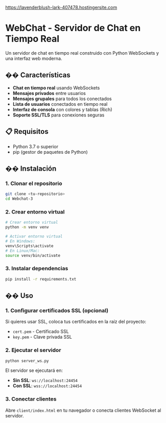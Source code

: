 https://lavenderblush-lark-407478.hostingersite.com
# WebChat - Servidor de Chat en Tiempo Real

Un servidor de chat en tiempo real construido con Python WebSockets y una interfaz web moderna.

## �� Características

- **Chat en tiempo real** usando WebSockets
- **Mensajes privados** entre usuarios
- **Mensajes grupales** para todos los conectados
- **Lista de usuarios** conectados en tiempo real
- **Interfaz de consola** con colores y tablas (Rich)
- **Soporte SSL/TLS** para conexiones seguras

## 📋 Requisitos

- Python 3.7 o superior
- pip (gestor de paquetes de Python)

## ��️ Instalación

### 1. Clonar el repositorio
```bash
git clone <tu-repositorio>
cd Webchat-3
```

### 2. Crear entorno virtual
```bash
# Crear entorno virtual
python -m venv venv

# Activar entorno virtual
# En Windows:
venv\Scripts\activate
# En Linux/Mac:
source venv/bin/activate
```

### 3. Instalar dependencias
```bash
pip install -r requirements.txt
```

## �� Uso

### 1. Configurar certificados SSL (opcional)
Si quieres usar SSL, coloca tus certificados en la raíz del proyecto:
- `cert.pem` - Certificado SSL
- `key.pem` - Clave privada SSL

### 2. Ejecutar el servidor
```bash
python server_ws.py
```

El servidor se ejecutará en:
- **Sin SSL**: `ws://localhost:24454`
- **Con SSL**: `wss://localhost:24454`

### 3. Conectar clientes
Abre `client/index.html` en tu navegador o conecta clientes WebSocket al servidor.

